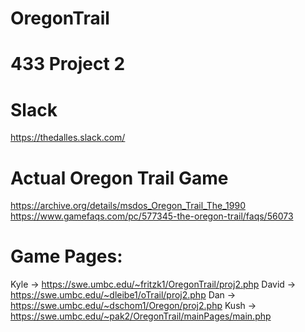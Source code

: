 # OregonTrail

# 433 Project 2
# Slack
https://thedalles.slack.com/
# Actual Oregon Trail Game
https://archive.org/details/msdos_Oregon_Trail_The_1990
https://www.gamefaqs.com/pc/577345-the-oregon-trail/faqs/56073

# Game Pages:
Kyle -> https://swe.umbc.edu/~fritzk1/OregonTrail/proj2.php
David -> https://swe.umbc.edu/~dleibe1/oTrail/proj2.php
Dan -> https://swe.umbc.edu/~dschom1/Oregon/proj2.php
Kush -> https://swe.umbc.edu/~pak2/OregonTrail/mainPages/main.php
